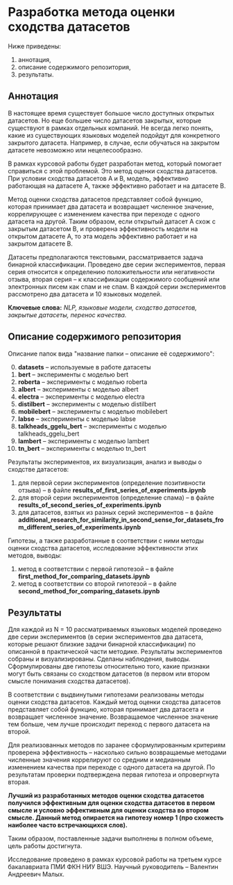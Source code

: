 # Разработка метода оценки сходства датасетов

Ниже приведены:
1) аннотация,
2) описание содержимого репозитория,
3) результаты.

## Аннотация

В настоящее время существует большое число доступных открытых датасетов. Но еще большее число датасетов закрытых, которые существуют в рамках отдельных компаний. Не всегда легко понять, какие из существующих языковых моделей подойдут для конкретного закрытого датасета. Например, в случае, если обучаться на закрытом датасете невозможно или нецелесообразно.

В рамках курсовой работы будет разработан метод, который помогает справиться с этой проблемой. Это метод оценки сходства датасетов. При условии сходства датасетов А и B, модель, эффективно работающая на датасете A, также эффективно работает и на датасете B.

Метод оценки сходства датасетов представляет собой функцию, которая принимает два датасета и возвращает численное значение, коррелирующее с изменением качества при переходе с одного датасета на другой. Таким образом, если открытый датасет А схож с закрытым датасетом В, и проверена эффективность модели на открытом датасете А, то эта модель эффективно работает и на закрытом датасете В.

Датасеты предполагаются текстовыми, рассматривается задача бинарной классификации. Проведено две серии экспериментов, первая серия относится к определению положительности или негативности отзыва, вторая серия – к классификации содержимого сообщений или электронных писем как спам и не спам. В каждой серии экспериментов рассмотрено два датасета и 10 языковых моделей.

**Ключевые слова:** _NLP, языковые модели, сходство датасетов, закрытые датасеты, перенос качества._

## Описание содержимого репозитория
Описание папок вида "название папки – 
описание её содержимого":

0) **datasets** – используемые в работе датасеты
1) **bert** – эксперименты с моделью bert
2) **roberta** – эксперименты с моделью roberta
3) **albert** – эксперименты с моделью albert
4) **electra** – эксперименты с моделью electra
5) **distilbert** – эксперименты с моделью distilbert
6) **mobilebert** – эксперименты с моделью mobilebert
7) **labse** – эксперименты с моделью labse
8) **talkheads_ggelu_bert** – эксперименты с моделью talkheads_ggelu_bert
9) **lambert** – эксперименты с моделью lambert
10) **tn_bert** – эксперименты с моделью tn_bert


Результаты экспериментов, их визуализация, анализ и выводы о сходстве датасетов:

1) для первой серии экспериментов (определение позитивности отзыва) – в файле **results_of_first_series_of_experiments.ipynb**
2) для второй серии экспериментов (определение спама) – в файле **results_of_second_series_of_experiments.ipynb**
3) для датасетов, взятых из разных серий экспериментов – в файле **additional_research_for_similarity_in_second_sense_for_datasets_from_different_series_of_experiments.ipynb**


Гипотезы, а также разработанные в соответствии с ними
методы оценки сходства датасетов, исследование эффективности этих методов,
выводы:

1) метод в соответствии с первой гипотезой – в файле **first_method_for_comparing_datasets.ipynb**
2) метод в соответствии со второй гипотезой – в файле **second_method_for_comparing_datasets.ipynb**


## Результаты
Для каждой из N  = 10 рассматриваемых языковых моделей проведено две серии экспериментов (в серии экспериментов два датасета, которые решают близкие задачи бинарной классификации) по описанной в практической части методике. Результаты экспериментов собраны и визуализированы. Сделаны наблюдения, выводы. Сформулированы две гипотезы относительно того, какие признаки могут быть связаны со сходством датасетов (в первом или втором смысле понимания сходства датасетов).

В соответствии с выдвинутыми гипотезами реализованы методы оценки сходства датасетов. Каждый метод оценки сходства датасетов представляет собой функцию, которая принимает два датасета и возвращает численное значение. Возвращаемое численное значение тем больше, чем лучше происходит переход с первого датасета на второй.

Для реализованных методов по заранее сформулированным критериям проверена эффективность – насколько сильно возвращаемые методами численные значения коррелируют со средним и медианным изменением качества при переходе с одного датасета на другой. По результатам проверки подтверждена первая гипотеза и опровергнута вторая.

**Лучший из разработанных методов оценки сходства датасетов получился эффективным для оценки сходства датасетов в первом смысле и условно эффективным для оценки сходства во втором смысле. Данный метод опирается на гипотезу номер 1 (про схожесть наиболее часто встречающихся слов).**

Таким образом, поставленные задачи выполнены в полном объеме, цель работы достигнута.

Исследование проведено в рамках курсовой 
работы на третьем курсе бакалавриата
ПМИ ФКН НИУ ВШЭ. Научный руководитель – Валентин Андреевич Малых.

